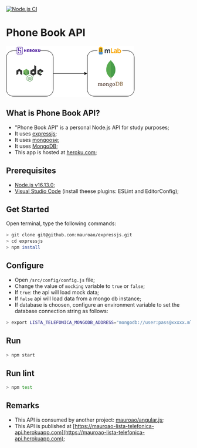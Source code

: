 [![Node.js CI](https://github.com/mauroao/expressjs/actions/workflows/node.js.yml/badge.svg)](https://github.com/mauroao/expressjs/actions/workflows/node.js.yml)
# Phone Book API

[![ExpressJS](https://raw.githubusercontent.com/mauroao/expressjs/master/docs/diagrama.draw.io.png)](https://mauroao-lista-telefonica-api.herokuapp.com)

## What is Phone Book API?

- "Phone Book API" is a personal Node.js API for study purposes;
- It uses [expressjs](https://expressjs.com);
- It uses [mongoose](http://mongoosejs.com);
- It uses [MongoDB](https://www.mongodb.com);
- This app is hosted at [heroku.com](https://www.heroku.com);

## Prerequisites

- [Node.js v16.13.0](http://nodejs.org);
- [Visual Studio Code](https://code.visualstudio.com) (install theese plugins: ESLint and EditorConfig);

## Get Started

Open terminal, type the following commands:
```bash
> git clone git@github.com:mauroao/expressjs.git
> cd expressjs
> npm install
```

## Configure

- Open `/src/config/config.js` file;
- Change the value of `mocking` variable to `true` or `false`;
- If `true`: the api will load mock data;
- If `false` api will load data from a mongo db instance;
- If database is choosen, configure an environment variable to set the database connection string as follows:

```bash
> export LISTA_TELEFONICA_MONGODB_ADDRESS="mongodb://user:pass@xxxxx.mlab.com:45357/lista-telefonica"
```

## Run
```bash
> npm start
```

## Run lint

```bash
> npm test
```

## Remarks

* This API is consumed by another project: [mauroao/angular.js](https://github.com/mauroao/angular.js);
* This API is published at [https://mauroao-lista-telefonica-api.herokuapp.com](https://mauroao-lista-telefonica-api.herokuapp.com);
